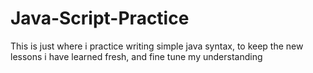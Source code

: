 # Java-Script-Practice
This is just where i practice writing simple java syntax, to keep the new lessons i have learned fresh, and fine tune my understanding
